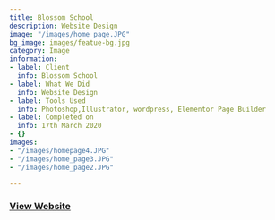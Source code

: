 ```yaml
---
title: Blossom School
description: Website Design
image: "/images/home_page.JPG"
bg_image: images/featue-bg.jpg
category: Image
information:
- label: Client
  info: Blossom School
- label: What We Did
  info: Website Design
- label: Tools Used
  info: Photoshop,Illustrator, wordpress, Elementor Page Builder
- label: Completed on
  info: 17th March 2020
- {}
images:
- "/images/homepage4.JPG"
- "/images/home_page3.JPG"
- "/images/home_page2.JPG"

---
```

### [View Website ](https://www.blossomedu.org "Blossom School Website")